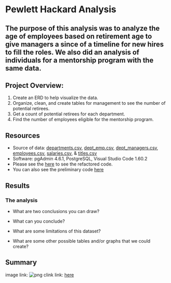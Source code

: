 # Pewlett Hackard Analysis

## The purpose of this analysis was to analyze the age of employees based on retirement age to give managers a since of a timeline for new hires to fill the roles. We also did an analysis of individuals for a mentorship program with the same data. 

## Project Overview:
1. Create an ERD to help visualize the data. 
2. Organize, clean, and create tables for management to see the number of potential retirees.
3. Get a count of potential retirees for each department. 
4. Find the number of employees eligible for the mentorship program.

## Resources
- Source of data: [departments.csv](https://github.com/mthalken/Pewlett_Hackard_Analysis/blob/main/Data/departments.csv), [dept_emp.csv](https://github.com/mthalken/Pewlett_Hackard_Analysis/blob/main/Data/dept_emp.csv), [dept_managers.csv](https://github.com/mthalken/Pewlett_Hackard_Analysis/blob/main/Data/dept_manager.csv), [employees.csv](https://github.com/mthalken/Pewlett_Hackard_Analysis/blob/main/Data/employees.csv), [salaries.csv](https://github.com/mthalken/Pewlett_Hackard_Analysis/blob/main/Data/salaries.csv), & [titles.csv](https://github.com/mthalken/Pewlett_Hackard_Analysis/blob/main/Data/titles.csv)
- Software: pgAdmin 4.6.1, PostgreSQL, Visual Studio Code 1.60.2
- Please see the [here]() to see the refactored code.
- You can also see the preliminary code [here]()

## Results 
### The analysis
- What are two conclusions you can draw?

- What can you conclude?

- What are some limitations of this dataset?

- What are some other possible tables and/or graphs that we could create?

## Summary




image link: ![png](link)
clink link: [here](link)

